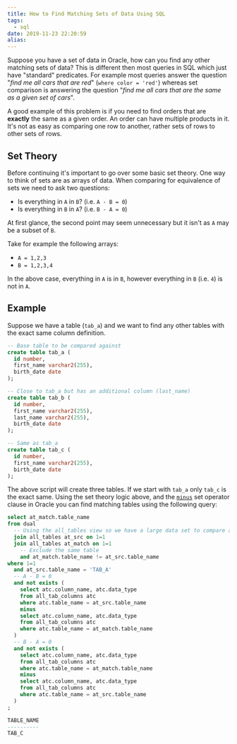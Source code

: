 ```yaml
---
title: How to Find Matching Sets of Data Using SQL
tags:
  - sql
date: 2019-11-23 22:20:59
alias:
---
```



Suppose you have a set of data in Oracle, how can you find any other matching sets of data? This is different then most queries in SQL which just have "standard" predicates. For example most queries answer the question "*find me all cars that are red*" (`where color = 'red'`) whereas set comparison is answering the question "*find me all cars that are the same as a given set of cars*".

A good example of this problem is if you need to find orders that are **exactly** the same as a given order. An order can have multiple products in it. It's not as easy as comparing one row to another, rather sets of rows to other sets of rows. 

## Set Theory

Before continuing it's important to go over some basic set theory. One way to think of sets are as arrays of data. When comparing for equivalence of sets we need to ask two questions:

- Is everything in `A` in `B`? (i.e. `A - B = 0`)
- Is everything in `B` in `A`? (i.e. `B - A = 0`)

At first glance, the second point may seem unnecessary but it isn't as `A` may be a subset of `B`.

Take for example the following arrays:

- `A = 1,2,3`
- `B = 1,2,3,4`

In the above case, everything in `A` is in `B`, however everything in `B` (i.e. `4`) is not in `A`.


## Example

Suppose we have a table (`tab_a`) and we want to find any other tables with the exact same column definition.

```sql
-- Base table to be compared against
create table tab_a (
  id number,
  first_name varchar2(255),
  birth_date date
);

-- Close to tab_a but has an additional column (last_name)
create table tab_b (
  id number,
  first_name varchar2(255),
  last_name varchar2(255),
  birth_date date
);

-- Same as tab_a
create table tab_c (
  id number,
  first_name varchar2(255),
  birth_date date
);
```

The above script will create three tables. If we start with `tab_a` only `tab_c` is the exact same. Using the set theory logic above, and the [`minus`](https://docs.oracle.com/en/database/oracle/oracle-database/19/sqlrf/Set-Operators.html#GUID-5CB549AF-5A4F-453E-B164-49CAC8F94CBF) set operator clause in Oracle you can find matching tables using the following query:

```sql
select at_match.table_name
from dual
  -- Using the all_tables view so we have a large data set to compare against
  join all_tables at_src on 1=1
  join all_tables at_match on 1=1
    -- Exclude the same table
    and at_match.table_name != at_src.table_name
where 1=1
  and at_src.table_name = 'TAB_A'
  -- A - B = 0
  and not exists (
    select atc.column_name, atc.data_type
    from all_tab_columns atc
    where atc.table_name = at_src.table_name
    minus
    select atc.column_name, atc.data_type
    from all_tab_columns atc
    where atc.table_name = at_match.table_name
  )
  -- B - A = 0
  and not exists (
    select atc.column_name, atc.data_type
    from all_tab_columns atc
    where atc.table_name = at_match.table_name
    minus
    select atc.column_name, atc.data_type
    from all_tab_columns atc
    where atc.table_name = at_src.table_name
  )
;

TABLE_NAME
----------
TAB_C

```